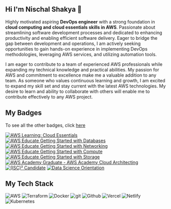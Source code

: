 ## Hi I'm Nischal Shakya 👋

Highly motivated aspiring **DevOps engineer** with a strong foundation in **cloud computing and cloud essentials skills in AWS**. Passionate about streamlining software development processes and dedicated to enhancing productivity and enabling efficient software delivery. Eager to bridge the gap between development and operations, I am actively seeking opportunities to gain hands-on experience in implementing DevOps methodologies, leveraging AWS services, and utilizing automation tools.

I am eager to contribute to a team of experienced AWS professionals while expanding my technical knowledge and practical abilities. My passion for AWS and commitment to excellence make me a valuable addition to any team. As someone who values continuous learning and growth, I am excited to expand my skill set and stay current with the latest AWS technologies. My desire to learn and ability to collaborate with others will enable me to contribute effectively to any AWS project.

## My Badges

To see all the other badges, click [here](https://www.credly.com/users/nischal-shakya/badges)

<!--START_SECTION:badges-->
[![AWS Learning: Cloud Essentials](https://images.credly.com/size/130x130/images/ec621e2a-c8f0-4459-806c-ae11829d372a/image.png)](http://www.credly.com/badges/7cdacbd2-b15b-4f2e-9afb-646d235e2839 "AWS Learning: Cloud Essentials")
[![AWS Educate Getting Started with Databases](https://images.credly.com/size/130x130/images/6f135924-7645-4bd2-ab68-3bc0b49c7e27/image.png)](http://www.credly.com/badges/34ccca93-5c2e-44bf-ae38-248b9a818568 "AWS Educate Getting Started with Databases")
[![AWS Educate Getting Started with Networking](https://images.credly.com/size/130x130/images/979e42e2-1d32-4d21-97ea-53d991ea50fb/image.png)](http://www.credly.com/badges/6b92138d-88f6-43b5-98e4-030564e2896d "AWS Educate Getting Started with Networking")
[![AWS Educate Getting Started with Compute](https://images.credly.com/size/130x130/images/9358115e-ead7-47c2-91e2-165b6a650a1b/image.png)](http://www.credly.com/badges/47f14b05-0233-470e-9a9c-4eb886b020ac "AWS Educate Getting Started with Compute")
[![AWS Educate Getting Started with Storage](https://images.credly.com/size/130x130/images/5bf37709-4b69-4cdc-9edc-af7b3370d427/image.png)](http://www.credly.com/badges/a00aab85-1700-4ebf-b9b5-3e5f5686101f "AWS Educate Getting Started with Storage")
[![AWS Academy Graduate - AWS Academy Cloud Architecting](https://images.credly.com/size/130x130/images/2f7b0627-48a0-4894-8d46-3245bdfe0463/image.png)](http://www.credly.com/badges/d493ff24-20e8-47dd-b981-0e7c2b872017 "AWS Academy Graduate - AWS Academy Cloud Architecting")
[![(ISC)² Candidate](https://images.credly.com/size/130x130/images/3829db50-49a8-4f30-85c5-639ffc4a7b2f/image.png)](http://www.credly.com/badges/e5c19529-d0f5-485a-a285-064dcceb5c6e "(ISC)² Candidate")
[![Data Science Orientation](https://images.credly.com/size/130x130/images/5fc2d535-e716-46c4-881a-f4822b8da0e5/Cognitive_Class_-_What_is_Data_Science.png)](http://www.credly.com/badges/ce261b8b-c88c-45fc-8618-0e5d5dc2bb1f "Data Science Orientation")
<!--END_SECTION:badges-->

## My Tech Stack

![AWS](https://img.shields.io/badge/AWS-%23FF9900.svg?style=for-the-badge&logo=amazon-aws&logoColor=white)
![Terraform](https://img.shields.io/badge/terraform-%235835CC.svg?style=for-the-badge&logo=terraform&logoColor=white)
![Docker](https://img.shields.io/badge/docker-%230db7ed.svg?style=for-the-badge&logo=docker&logoColor=white)
![git](https://img.shields.io/badge/-Git-F05032?style=for-the-badge&logo=git&logoColor=white)
![Github](https://img.shields.io/badge/github-%23121011.svg?style=for-the-badge&logo=github&logoColor=white)
![Vercel](https://img.shields.io/badge/vercel-%23000000.svg?style=for-the-badge&logo=vercel&logoColor=white)
![Netlify](https://img.shields.io/badge/netlify-%23000000.svg?style=for-the-badge&logo=netlify&logoColor=#00C7B7)
![Kubernetes](https://img.shields.io/badge/kubernetes-%23326ce5.svg?style=for-the-badge&logo=kubernetes&logoColor=white)